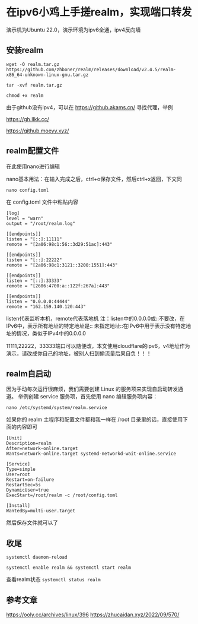 # 在ipv6小鸡上手搓realm，实现端口转发

演示机为Ubuntu 22.0，演示环境为ipv6全通，ipv4反向墙

## 安装realm

    wget -O realm.tar.gz https://github.com/zhboner/realm/releases/download/v2.4.5/realm-x86_64-unknown-linux-gnu.tar.gz

    tar -xvf realm.tar.gz

    chmod +x realm

由于github没有ipv4，可以在 https://github.akams.cn/ 寻找代理，举例

https://gh.llkk.cc/

https://github.moeyy.xyz/

## realm配置文件

在此使用nano进行编辑

nano基本用法：在输入完成之后，ctrl+o保存文件，然后ctrl+x返回，下文同

`nano config.toml`

在 config.toml 文件中粘贴内容

    [log]
    level = "warn"
    output = "/root/realm.log"
    
    [[endpoints]]
    listen = "[::]:11111"
    remote = "[2a06:98c1:56::3d29:51ac]:443"
    
    [[endpoints]]
    listen = "[::]:22222"
    remote = "[2a06:98c1:3121::3200:1551]:443"
    
    [[endpoints]]
    listen = "[::]:33333"
    remote = "[2606:4700:a::122f:267a]:443"
    
    [[endpoints]]
    listen = "0.0.0.0:44444"
    remote = "162.159.140.120:443"


listen代表监听本机，remote代表落地机
注：listen中的0.0.0.0或::不要改，在IPv6中，表示所有地址的特定地址是::  未指定地址::在IPv6中用于表示没有特定地址的情况，类似于IPv4中的0.0.0.0

11111,22222，33333端口可以随便改，本文使用cloudflare的ipv6，v4地址作为演示，请改成你自己的地址，被别人扫到偷流量后果自负！！！

## realm自启动


因为手动每次运行很麻烦，我们需要创建 Linux 的服务项来实现自启动转发通道。
举例创建 service 服务项，首先使用 nano 编辑服务项内容：

    nano /etc/systemd/system/realm.service

如果你的 realm 主程序和配置文件都和我一样在 /root 目录里的话，直接使用下面的内容即可

    [Unit]
    Description=realm
    After=network-online.target
    Wants=network-online.target systemd-networkd-wait-online.service
     
    [Service]
    Type=simple
    User=root
    Restart=on-failure
    RestartSec=5s
    DynamicUser=true
    ExecStart=/root/realm -c /root/config.toml
     
    [Install]
    WantedBy=multi-user.target


然后保存文件就可以了


## 收尾

`systemctl daemon-reload`

`systemctl enable realm && systemctl start realm`


查看realm状态
`systemctl status realm`

## 参考文章

https://ooly.cc/archives/linux/396
https://zhucaidan.xyz/2022/09/570/


